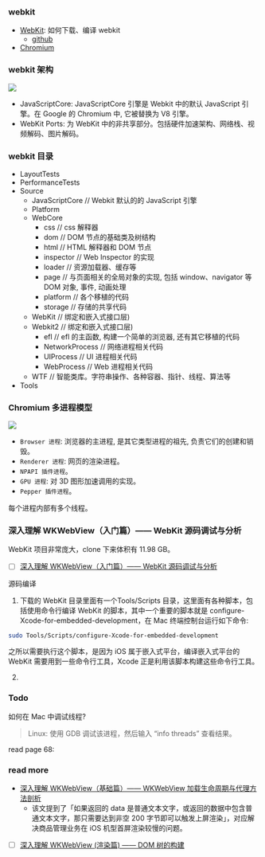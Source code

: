 <!--
abbrlink: opv4lnaq
-->

### webkit

* [WebKit](https://webkit.org/): 如何下载、编译 webkit
  * [github](https://github.com/WebKit/webkit)
* [Chromium](www.chromium.org)

### webkit 架构

![](http://with.muyunyun.cn/93c9dbe4d56eb2c5f3be2a14e265ca2b.jpg-muyy)

* JavaScriptCore: JavaScriptCore 引擎是 Webkit 中的默认 JavaScript 引擎。在 Google 的 Chromium 中, 它被替换为 V8 引擎。
* WebKit Ports: 为 WebKit 中的非共享部分。包括硬件加速架构、网络栈、视频解码、图片解码。

### webkit 目录

* LayoutTests
* PerformanceTests
* Source
  * JavaScriptCore // Webkit 默认的的 JavaScript 引擎
  * Platform
  * WebCore
    * css         // css 解释器
    * dom         // DOM 节点的基础类及树结构
    * html        // HTML 解释器和 DOM 节点
    * inspector   // Web Inspector 的实现
    * loader      // 资源加载器、缓存等
    * page        // 与页面相关的全局对象的实现, 包括 window、navigator 等 DOM 对象, 事件, 动画处理
    * platform    // 各个移植的代码
    * storage     // 存储的共享代码
  * WebKit        // 绑定和嵌入式接口层)
  * Webkit2       // 绑定和嵌入式接口层)
    * efl             // efl 的主函数, 构建一个简单的浏览器, 还有其它移植的代码
    * NetworkProcess  // 网络进程相关代码
    * UIProcess       // UI 进程相关代码
    * WebProcess      // Web 进程相关代码
  * WTF       // 智能类库。字符串操作、各种容器、指针、线程、算法等
* Tools

### Chromium 多进程模型

![](http://with.muyunyun.cn/af3e700cca1056b8796667751e27e7ec.jpg-muyy)

* `Browser 进程`: 浏览器的主进程, 是其它类型进程的祖先, 负责它们的创建和销毁。
* `Renderer 进程`: 网页的渲染进程。
* `NPAPI 插件进程`。
* `GPU 进程`: 对 3D 图形加速调用的实现。
* `Pepper 插件进程`。

每个进程内部有多个线程。

### 深入理解 WKWebView（入门篇）—— WebKit 源码调试与分析

WebKit 项目非常庞大，clone 下来体积有 11.98 GB。

- [ ] [深入理解 WKWebView（入门篇）—— WebKit 源码调试与分析](https://mp.weixin.qq.com/s/VdkVBIQwj7WkAk8-5wppmQ)

源码编译

1. 下载的 WebKit 目录里面有一个Tools/Scripts 目录，这里面有各种脚本，包括使用命令行编译 WebKit 的脚本，其中一个重要的脚本就是 configure-Xcode-for-embedded-development，在 Mac 终端控制台运行如下命令:

```bash
sudo Tools/Scripts/configure-Xcode-for-embedded-development
```

之所以需要执行这个脚本，是因为 iOS 属于嵌入式平台，编译嵌入式平台的 WebKit 需要用到一些命令行工具，Xcode 正是利用该脚本构建这些命令行工具。

2.

### Todo

如何在 Mac 中调试线程?

> Linux: 使用 GDB 调试该进程，然后输入 “info threads” 查看结果。

read page 68:

### read more

* [深入理解 WKWebView（基础篇）—— WKWebView 加载生命周期与代理方法剖析](https://mp.weixin.qq.com/s/ZFui9IiMTWyLXGKZlbnzwQ)
  * 该文提到了「如果返回的 data 是普通文本文字，或返回的数据中包含普通文本文字，那只需要达到非空 200 字节即可以触发上屏渲染」，对应解决商品管理业务在 iOS 机型首屏渲染较慢的问题。

- [ ] [深入理解 WKWebView (渲染篇) —— DOM 树的构建](https://mp.weixin.qq.com/s/9FBKMJo0GaGJ1kEhCiNNZA)
